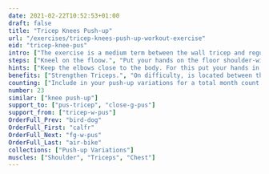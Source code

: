```yaml
---
date: 2021-02-22T10:52:53+01:00
draft: false
title: "Tricep Knees Push-up"
url: "/exercises/tricep-knees-push-up-workout-exercise"
eid: "tricep-knee-pus"
intro: ["The exercise is a medium term between the wall tricep and regular tricep push-up. Highly focused in the triceps, also adresses shoulder and chest.."]
steps: ["Kneel on the floow.", "Put your hands on the floor shoulder-width and arms straight, fingers facing forward.", "This is the starting position.", "Bend your arms, bringing shoulders close to your hands and chest near the floor.", "Streighten your arms and bring your body to the initial position."]
hints: ["Keep the elbows close to the body. For this put your hands in a way that the fingers point forward."]
benefits: ["Strengthen Triceps.", "On difficulty, is located between the wall and full version of Tricep Push-ups."]
counting: ["Include in your push-up variations for a total month count.", "Make 1 to 3 series of 10."]
number: 23
similar: ["knee push-up"]
support_to: ["pus-tricep", "close-g-pus"]
support_from: ["tricep-w-pus"]
OrderFull_Prev: "bird-dog"
OrderFull_First: "calfr"
OrderFull_Next: "fg-w-pus"
OrderFull_Last: "air-bike"
collections: ["Push-up Variations"]
muscles: ["Shoulder", "Triceps", "Chest"]
---
```

